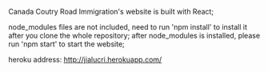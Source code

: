 Canada Coutry Road Immigration's website is built with React; 

node_modules files are not included, need to run 'npm install' to install it after you clone the whole repository;
after node_modules is installed, please run 'npm start' to start the website;

heroku address:    http://jialucri.herokuapp.com/

